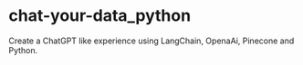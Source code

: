# chat-your-data_python
Create a ChatGPT like experience using LangChain, OpenaAi, Pinecone and Python.
